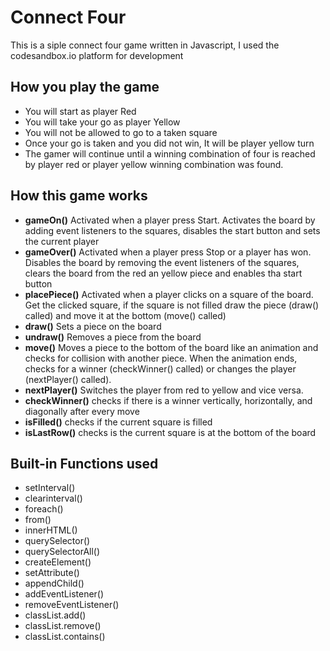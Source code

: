 # Connect Four

This is a siple connect four game written in Javascript, I used the codesandbox.io platform for development

## How you play the game

- You will start as player Red
- You will take your go as player Yellow
- You will not be allowed to go to a taken square
- Once your go is taken and you did not win, It will be player yellow turn
- The gamer will continue until a winning combination of four is reached by player red or player yellow winning combination was found.


## How this game works
- **gameOn()** Activated when a player press Start. 
Activates the board by adding event listeners to the squares, disables the start button and sets the current player
- **gameOver()** Activated when a player press Stop or a player has won.
 Disables the board by removing the event listeners of the squares, clears the board from the red an yellow piece and enables tha start button
- **placePiece()** Activated when a player clicks on a square of the board. 
Get the clicked square, if the square is not filled draw the piece (draw() called) and move it at the bottom (move() called)
- **draw()** Sets a piece on the board
- **undraw()** Removes a piece from the board
- **move()** Moves a piece to the bottom of the board like an animation and checks for collision with another piece. When the animation ends, checks for a winner (checkWinner() called) or changes the player (nextPlayer() called).
- **nextPlayer()** Switches the player from red to yellow and vice versa. 
- **checkWinner()** checks if there is a winner vertically, horizontally, and diagonally after every move 
- **isFilled()** checks if the current square is filled 
- **isLastRow()** checks is the current square is at the bottom of the board

## Built-in Functions used
- setInterval()
- clearinterval()
- foreach()
- from()
- innerHTML()
- querySelector()
- querySelectorAll()
- createElement()
- setAttribute()
- appendChild()
- addEventListener()
- removeEventListener()
- classList.add()
- classList.remove()
- classList.contains()
